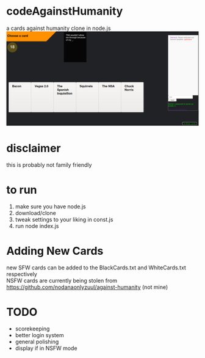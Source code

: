 # codeAgainstHumanity
a cards against humanity clone in node.js
![Screenshot of game](screenshot.png)

# disclaimer
this is probably not family friendly

# to run
1. make sure you have node.js
2. download/clone
3. tweak settings to your liking in const.js
4. run node index.js



# Adding New Cards
new SFW cards can be added to the BlackCards.txt and WhiteCards.txt respectively<br>
NSFW cards are currently being stolen from https://github.com/nodanaonlyzuul/against-humanity (not mine)


# TODO
* scorekeeping
* better login system
* general polishing
* display if in NSFW mode
